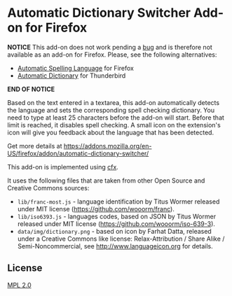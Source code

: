 # Automatic Dictionary Switcher Add-on for Firefox

**NOTICE** This add-on does not work pending a [bug](https://bugzilla.mozilla.org/show_bug.cgi?id=1240536) and is therefore not available as an add-on for Firefox. Please, see the following alternatives:
* [Automatic Spelling Language](https://addons.mozilla.org/en-US/firefox/addon/automatic-spelling-language/) for Firefox
* [Automatic Dictionary](https://addons.thunderbird.net/en-US/thunderbird/addon/automatic-dictionary-switching/) for Thunderbird

**END OF NOTICE**

Based on the text entered in a textarea, this add-on automatically detects the
language and sets the corresponding spell checking dictionary. You need to type
at least 25 characters before the add-on will start. Before that limit is
reached, it disables spell checking. A small icon on the extension's icon
will give you feedback about the language that has been detected.

Get more details at https://addons.mozilla.org/en-US/firefox/addon/automatic-dictionary-switcher/

This add-on is implemented using [cfx](https://developer.mozilla.org/en-US/Add-ons/SDK/Tutorials/Getting_started).

It uses the following files that are taken from other Open Source and Creative Commons sources:

* `lib/franc-most.js` - language identification by Titus Wormer released under MIT license (https://github.com/wooorm/franc).
* `lib/iso6393.js` - languages codes, based on JSON by Titus Wormer released under MIT license (https://github.com/wooorm/iso-639-3).
* `data/img/dictionary.png` - based on icon by Farhat Datta, released under a Creative Commons like license: Relax-Attribution / Share Alike / Semi-Noncommercial, see http://www.languageicon.org for details.

## License

[MPL 2.0](https://www.mozilla.org/MPL/2.0/)
